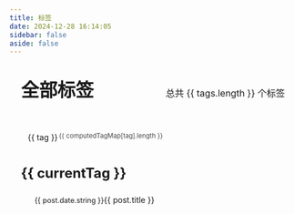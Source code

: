 ```yaml
---
title: 标签
date: 2024-12-28 16:14:05
sidebar: false
aside: false
---
```


<script setup>
import { ref, unref, computed, onMounted } from 'vue'
import  { data }  from '../.vitepress/utils/posts.data'

const { tagMap,postMap } = data
// Filter out null tags
const tags = Object.keys(tagMap).filter(tag => tag !== 'null' && tag !== '')

const computedTagMap = computed(() => {
  let result = {}
  for(let key in tagMap) {
    // Only process non-null tags
    if (key !== 'null' && key !== '') {
      result[key] = tagMap[key].map(url => postMap[url])
    }
  }
  return result
})

const currentTag = ref(null)
function onTagClick(newTag) {
    currentTag.value = newTag
}
const postList = computed(() => (unref(computedTagMap)[unref(currentTag)]))
onMounted(() => {
  const searchParams = new URLSearchParams(window.location.search)
  if(searchParams.get('tag')) {
    const urlTag = searchParams.get('tag')
    // Only set currentTag if it's not null
    if (urlTag !== 'null' && urlTag !== '') {
      currentTag.value = urlTag
    }
  }
})
</script>
<div class="tags-container">
  <!-- Added title row -->
  <div class="title-row">
    <h1 class="page-title">全部标签</h1>
    <span class="tag-total">总共 {{ tags.length }} 个标签</span>
  </div>
  
  <div class="tags-list">
    <div v-for="(tag, i) in tags" 
         :key="i" 
         class="tag-item"
         :class="{ 'tag-active': currentTag === tag }"
         @click="onTagClick(tag)">
      <span class="tag-name">{{ tag }}</span>
      <sup class="tag-count">{{ computedTagMap[tag].length }}</sup>
    </div>
  </div>

  <!-- Posts list for selected tag -->
  <div v-if="currentTag" class="posts-container">
    <div class="sticky-header">
      <h2 class="tag-title">{{ currentTag }}</h2>
    </div>
    <div v-for="post in postList" 
         :key="post.url" 
         class="post-item">
      <a :href="post.url" class="post-link">
        <span class="post-date">{{ post.date.string }}</span>
        <span class="post-title">{{ post.title }}</span>
      </a>
    </div>
  </div>
</div>

<style scoped>
.title-row {
  display: flex;
  justify-content: space-between;
  align-items: baseline;
  margin-bottom: 2rem;
  padding-bottom: 1rem;
  border-bottom: 1px solid var(--vp-c-divider);
}
.tags-container {
  max-width: 1000px;
  margin: 0 auto;
  padding: 20px;
}
.page-title {
  font-size: 2rem;
  font-weight: 600;
  color: var(--vp-c-text-1);
  margin: 0;
}
.tag-total {
  font-size: 1rem;
  color: var(--vp-c-text-2);
}
.tags-list {
  display: flex;
  flex-wrap: wrap;
  gap: 10px;
  margin-bottom: 2rem;
}

.tag-item {
  display: flex;
  align-items: center;
  padding: 6px 12px;
  background-color: var(--vp-c-bg-alt);
  border-radius: 4px;
  cursor: pointer;
  transition: all 0.2s ease;
}

.tag-item:hover {
  color: var(--vp-c-brand);
  transform: translateY(-2px);
}

.tag-active {
  background-color: var(--vp-c-brand);
  color: white;
}
.tag-item.tag-active:hover {
  color: white;
}
.tag-name {
  margin-right: 2px; /* Reduced margin to bring count closer */
}

.tag-count {
  font-size: 0.8em; /* Made slightly smaller */
  opacity: 0.8;
  position: relative;
  top: -3px; /* Fine-tune vertical position if needed */
}
/* Ensure the count stays white when tag is active */
.tag-active .tag-count {
  color: white;
}

.posts-container {
  margin-top: 2rem;
}
.sticky-header {
  position: sticky;
  top: calc(var(--vp-nav-height) + 0px); /* Adjust based on your header height */
  background: var(--vp-c-bg);
  /* padding: 1rem 0; */
  z-index: 10;
  border-bottom: 1px solid var(--vp-c-divider);
  margin-bottom: 1rem;
}
.tag-title {
  font-size: 1.5rem;
  margin-bottom: 1rem;
  color: var(--vp-c-text-1);
}

/* Post list styles matching archives.md */
.post-item {
  padding: 8px 0 8px 24px;
  position: relative;
}
.post-link {
  display: flex;
  align-items: baseline;
  text-decoration: none;
  color: var(--vp-c-text-1);
  transition: all 0.2s ease;
  position: relative;
  left: 0;
}

.post-date {
  color: var(--vp-c-text-2);
  font-size: 0.9em;
  min-width: 100px;
}
.post-title {
  color: inherit;
}

/* Hover effects */
.post-item:hover {
  background-color: var(--vp-c-bg-soft);
  border-radius: 4px;
}

.post-item:hover .post-link {
  left: 1em;
  color: var(--vp-c-brand);
  text-decoration: none;
}

/* Tablet view */
@media (max-width: 960px) {
  .sticky-header {
    top: calc(var(--vp-nav-height-mobile) + 0px); /* Adjust for mobile nav height */
    /* padding: 0.5rem 0;  */
  }
}

/* Mobile view */
@media (max-width: 640px) {
  .sticky-header {
    top: calc(var(--vp-nav-height-mobile) + 0px); /* Further reduced offset */
    /* padding: 0.5rem 1rem;  */
  }
}  
</style>
